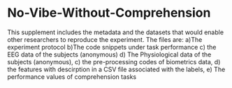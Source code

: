 # No-Vibe-Without-Comprehension
This supplement includes the metadata and the datasets that would enable other researchers to reproduce the experiment. The files are: a)The experiment protocol b)The code snippets under task performance c) the EEG data of the subjects (anonymous) d) The Physiological data of the subjects (anonymous), c) the pre-processing codes of biometrics data, d) the features with descirption in a CSV file associated with the labels, e) The performance values of comprehension tasks
